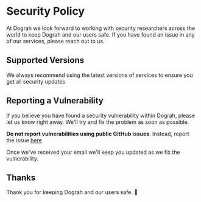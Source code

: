 # Security Policy

At Dograh we look forward to working with security researchers across the world to keep Dograh and our users safe. If you have found an issue in any of our services, please reach out to us.

## Supported Versions
We always recommend using the latest versions of services to ensure you get all security updates

## Reporting a Vulnerability

If you believe you have found a security vulnerability within Dograh, please let us know right away. We'll try and fix the problem as soon as possible.

**Do not report vulnerabilities using public GitHub issues**. Instead, report the issue [here](https://github.com/dograh-hq/dograh/security/advisories/new)

Once we've received your email we'll keep you updated as we fix the vulnerability.

## Thanks

Thank you for keeping Dograh and our users safe. 🙇
